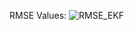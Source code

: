 RMSE Values:
![RMSE_EKF](https://user-images.githubusercontent.com/23026630/131248018-2931a443-5a3b-4557-8765-25f33eef3e5c.png)
